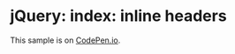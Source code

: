 # jQuery: index: inline headers

This sample is on [CodePen.io](https://codepen.io/rasx/pen/zxqxMv).
